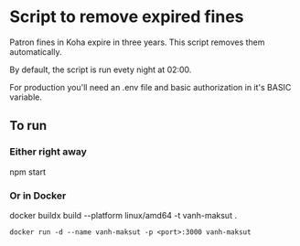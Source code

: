 # Script to remove expired fines

Patron fines in Koha expire in three years. This script removes them automatically.

By default, the script is run evety night at 02:00.

For production you'll need an .env file and basic authorization in it's BASIC variable.


## To run
### Either right away
npm start

### Or in Docker
docker buildx build --platform linux/amd64 -t vanh-maksut .

`docker run -d --name vanh-maksut -p <port>:3000 vanh-maksut`

